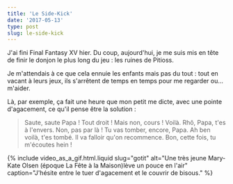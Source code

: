 ```yaml
---
title: 'Le Side-Kick'
date: '2017-05-13'
type: post
slug: le-side-kick
---
```


J'ai fini Final Fantasy XV hier. Du coup, aujourd'hui, je me suis mis en tête de finir le donjon le plus long du jeu : les ruines de Pitioss.

<!-- more -->

Je m'attendais à ce que cela ennuie les enfants mais pas du tout : tout en vacant à leurs jeux, ils s'arrêtent de temps en temps pour me regarder ou… m'aider.

Là, par exemple, ça fait une heure que mon petit me dicte, avec une pointe d'agacement, ce qu'il pense être la solution :

> Saute, saute Papa ! Tout droit ! Mais non, cours ! Voilà. Rhô, Papa, t'es à l'envers. Non, pas par là ! Tu vas tomber, encore, Papa. Ah ben voilà, t'es tombé. Il va falloir qu'on recommence. Bon, cette fois, tu m'écoutes hein !

{% include video_as_a_gif.html.liquid
slug="gotit"
alt="Une très jeune Mary-Kate Olsen (époque La Fête à la Maison)lève un pouce en l'air"
caption="J'hésite entre le tuer d'agacement et le couvrir de bisous."
%}
